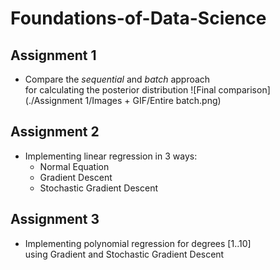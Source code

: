 # Foundations-of-Data-Science

## Assignment 1
- Compare the _sequential_ and _batch_ approach <br/> for calculating the posterior distribution
![Final comparison](./Assignment 1/Images + GIF/Entire batch.png)

## Assignment 2
- Implementing linear regression in 3 ways:
	* Normal Equation
	* Gradient Descent
	* Stochastic Gradient Descent

## Assignment 3
- Implementing polynomial regression for degrees [1..10] <br/> using Gradient and Stochastic Gradient Descent